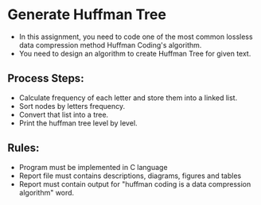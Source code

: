 # Generate Huffman Tree

- In this assignment, you need to code one of the most common lossless data compression method
Huffman Coding's algorithm.
- You need to design an algorithm to create Huffman Tree for given text.

## Process Steps:
- Calculate frequency of each letter and store them into a linked list.
- Sort nodes by letters frequency.
- Convert that list into a tree.
- Print the huffman tree level by level.

## Rules:
- Program must be implemented in C language
- Report file must contains descriptions, diagrams, figures and tables
- Report must contain output for "huffman coding is a data compression algorithm" word.